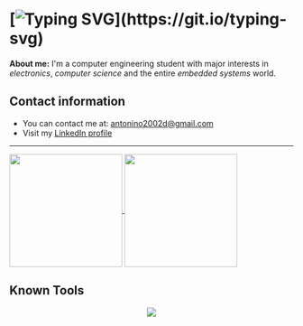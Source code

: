 # [![Typing SVG](https://readme-typing-svg.demolab.com?font=Iosevka&size=28&pause=1000&color=FFDD33&vCenter=true&random=false&width=435&lines=Hi%2C+I'm+Antonio.)](https://git.io/typing-svg)

**About me:** I'm a computer engineering student with major interests in _electronics_,  _computer science_ and the entire _embedded systems_ world.
 
## Contact information
- You can contact me at: antonino2002d@gmail.com
- Visit my [LinkedIn profile](https://linkedin.com/in/antonio-capone-7842571b9)

---
<a href="https://github.com/anuraghazra/github-readme-stats">
  <img height=200 align="center" src="https://github-readme-stats.vercel.app/api?username=antoniocapone&theme=onedark&show_icons=true" />
</a>
<a href="https://github.com/anuraghazra/convoychat">
  <img height=200 align="center" src="https://github-readme-stats.vercel.app/api/top-langs/?username=antoniocapone&layout=donut&custom_title=My%20Top%20Langs" />
</a>

## Known Tools
<p align="center">
  <a href="https://skillicons.dev">
    <img src="https://skillicons.dev/icons?i=c,cpp,python,zig,git,github,linux,vscode,raspberrypi,matlab,latex,idea,flask,cmake,bash,arduino" />
  </a>
</p>
